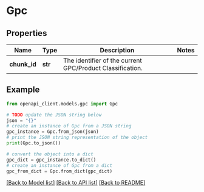 # Gpc


## Properties

Name | Type | Description | Notes
------------ | ------------- | ------------- | -------------
**chunk_id** | **str** | The identifier of the current GPC/Product Classification. | 

## Example

```python
from openapi_client.models.gpc import Gpc

# TODO update the JSON string below
json = "{}"
# create an instance of Gpc from a JSON string
gpc_instance = Gpc.from_json(json)
# print the JSON string representation of the object
print(Gpc.to_json())

# convert the object into a dict
gpc_dict = gpc_instance.to_dict()
# create an instance of Gpc from a dict
gpc_from_dict = Gpc.from_dict(gpc_dict)
```
[[Back to Model list]](../README.md#documentation-for-models) [[Back to API list]](../README.md#documentation-for-api-endpoints) [[Back to README]](../README.md)


